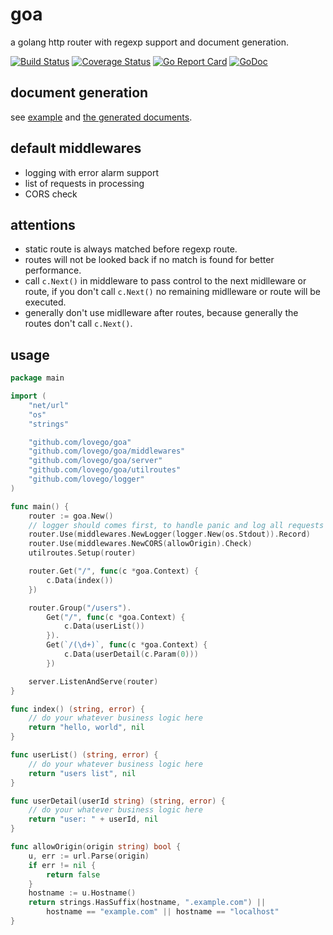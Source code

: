 # goa
a golang http router with regexp support and document generation.

[![Build Status](https://travis-ci.org/lovego/goa.svg?branch=master)](https://travis-ci.org/lovego/goa)
[![Coverage Status](https://img.shields.io/coveralls/github/lovego/goa/master.svg)](https://coveralls.io/github/lovego/goa?branch=master)
[![Go Report Card](https://goreportcard.com/badge/github.com/lovego/goa?1)](https://goreportcard.com/report/github.com/lovego/goa)
[![GoDoc](https://godoc.org/github.com/lovego/goa?status.svg)](https://godoc.org/github.com/lovego/goa)

## document generation
see [example](docs/z_test.go) and [the generated documents](docs/testdata/README.md).

## default middlewares
- logging with error alarm support
- list of requests in processing
- CORS check

## attentions
- static route is always matched before regexp route.
- routes will not be looked back if no match is found for better performance.
- call `c.Next()` in middleware to pass control to the next midlleware or route,
  if you don't call `c.Next()` no remaining midlleware or route will be executed.
- generally don't use midlleware after routes,
  because generally the routes don't call `c.Next()`.

## usage
```go
package main

import (
	"net/url"
	"os"
	"strings"

	"github.com/lovego/goa"
	"github.com/lovego/goa/middlewares"
	"github.com/lovego/goa/server"
	"github.com/lovego/goa/utilroutes"
	"github.com/lovego/logger"
)

func main() {
	router := goa.New()
	// logger should comes first, to handle panic and log all requests
	router.Use(middlewares.NewLogger(logger.New(os.Stdout)).Record)
	router.Use(middlewares.NewCORS(allowOrigin).Check)
	utilroutes.Setup(router)

	router.Get("/", func(c *goa.Context) {
		c.Data(index())
	})

	router.Group("/users").
		Get("/", func(c *goa.Context) {
			c.Data(userList())
		}).
		Get(`/(\d+)`, func(c *goa.Context) {
			c.Data(userDetail(c.Param(0)))
		})

	server.ListenAndServe(router)
}

func index() (string, error) {
	// do your whatever business logic here
	return "hello, world", nil
}

func userList() (string, error) {
	// do your whatever business logic here
	return "users list", nil
}

func userDetail(userId string) (string, error) {
	// do your whatever business logic here
	return "user: " + userId, nil
}

func allowOrigin(origin string) bool {
	u, err := url.Parse(origin)
	if err != nil {
		return false
	}
	hostname := u.Hostname()
	return strings.HasSuffix(hostname, ".example.com") ||
		hostname == "example.com" || hostname == "localhost"
}
```
